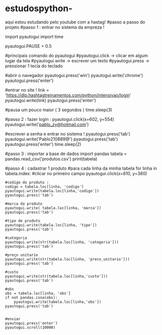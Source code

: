 # estudospython-
aqui estou estudando pelo youtube com a hastag!
#passo a passo do projeto
#passo 1 : entrar no sistema da empreza !
  
import pyautogui
import time

pyautogui.PAUSE = 0.5

#principais comando do pyautogui
#pyautogui.click -> clicar em algum lugar da tela 
#pyautogui.write -> escrever um texto
#pyautogui.press -> pressionar 1 tecla do teclado

#abrir o navegador 
pyautogui.press('win')
pyautogui.write('chrome')  
pyautogui.press('enter')

#entrar no site !
link = 'https://dlp.hashtagtreinamentos.com/python/intensivao/login'
pyautogui.write(link)
pyautogui.press('enter')

#pausa um pouco maior ( 3 segundos )
time.sleep(3)

#passo 2 : fazer login :
pyautogui.click(x=602, y=554)
pyautogui.write('pablo_zy@hotmail.com')

#escrever a senha e entrar no sistema !
pyautogui.press('tab')
pyautogui.write('Pablo210889@')
pyautogui.press('tab')
pyautogui.press('enter')
time.sleep(2)

#passo 3 : importar a base de dados 
import pandas
tabela = pandas.read_csv('produtos.csv')
print(tabela)

#passo 4 : cadastrar 1 produto
#para cada linha da minha tabela
for linha in tabela.index:
#clicar no primeiro campo
    pyautogui.click(x=810, y=380)

    #codigo do produto :
    codigo = tabela.loc[linha, 'codigo']
    pyautogui.write(tabela.loc[linha,'codigo'])
    pyautogui.press('tab')

    #marca do produto 
    pyautogui.write( tabela.loc[linha, 'marca'])
    pyautogui.press('tab')

    #tipo de produto 
    pyautogui.write(tabela.loc[linha, 'tipo'])
    pyautogui.press('tab')

    #categoria
    pyautogui.write(str(tabela.loc[linha, 'categoria']))
    pyautogui.press('tab')

    #preço unitario 
    pyautogui.write(str(tabela.loc[linha, 'preco_unitario']))
    pyautogui.press('tab')

    #custo
    pyautogui.write(str(tabela.loc[linha,'custo']))
    pyautogui.press('tab')

    #obs
    obs = tabela.loc[linha, 'obs']
    if not pandas.isna(obs):
        pyautogui.write(tabela.loc[linha,'obs'])
    pyautogui.press('tab')


    #enviar
    pyautogui.press('enter')
    pyautogui.scroll(10000)

